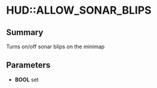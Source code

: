 # HUD::ALLOW_SONAR_BLIPS

## Summary
Turns on/off sonar blips on the minimap

## Parameters
* **BOOL** set